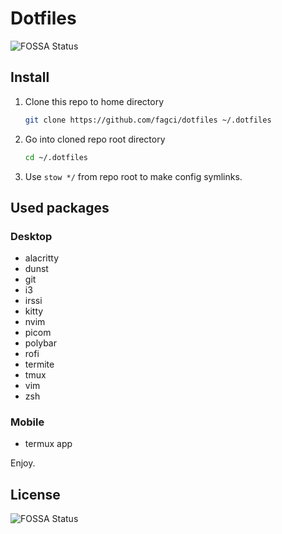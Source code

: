 # Dotfiles

![FOSSA Status](https://app.fossa.com/api/projects/git%2Bgithub.com%2Ffagcinsk%2Fdotfiles.svg?type=shield)

## Install

1. Clone this repo to home directory
    ```sh
    git clone https://github.com/fagci/dotfiles ~/.dotfiles
    ```
1. Go into cloned repo root directory
    ```sh
    cd ~/.dotfiles
    ```
1. Use `stow */` from repo root to make config symlinks.

## Used packages

### Desktop

- alacritty
- dunst
- git
- i3
- irssi
- kitty
- nvim
- picom
- polybar
- rofi
- termite
- tmux
- vim
- zsh

### Mobile

- termux app

Enjoy.

## License

![FOSSA Status](https://app.fossa.com/api/projects/git%2Bgithub.com%2Ffagcinsk%2Fdotfiles.svg?type=shield)
